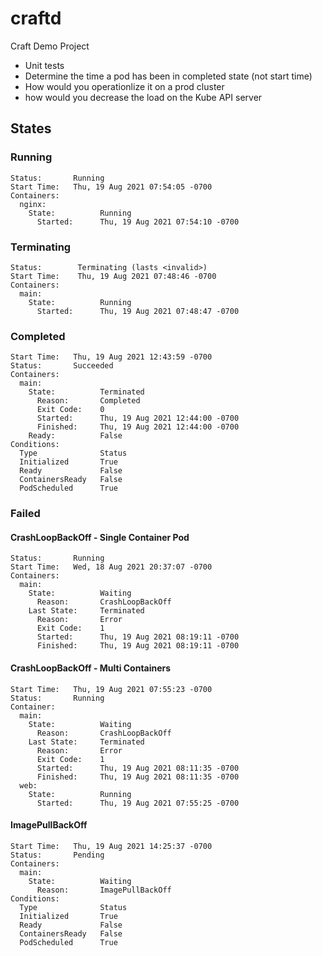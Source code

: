 # craftd
Craft Demo Project

- Unit tests
- Determine the time a pod has been in completed state (not start time)
- How would you operationlize it on a prod cluster
- how would you decrease the load on the Kube API server

## States

### Running
```
Status:       Running
Start Time:   Thu, 19 Aug 2021 07:54:05 -0700
Containers:
  nginx:
    State:          Running
      Started:      Thu, 19 Aug 2021 07:54:10 -0700
```

### Terminating
```
Status:        Terminating (lasts <invalid>)
Start Time:    Thu, 19 Aug 2021 07:48:46 -0700
Containers:
  main:
    State:          Running
      Started:      Thu, 19 Aug 2021 07:48:47 -0700
```

### Completed
```
Start Time:   Thu, 19 Aug 2021 12:43:59 -0700
Status:       Succeeded
Containers:
  main:
    State:          Terminated
      Reason:       Completed
      Exit Code:    0
      Started:      Thu, 19 Aug 2021 12:44:00 -0700
      Finished:     Thu, 19 Aug 2021 12:44:00 -0700
    Ready:          False
Conditions:
  Type              Status
  Initialized       True
  Ready             False
  ContainersReady   False
  PodScheduled      True
```

### Failed
#### CrashLoopBackOff - Single Container Pod
```
Status:       Running
Start Time:   Wed, 18 Aug 2021 20:37:07 -0700
Containers:
  main:
    State:          Waiting
      Reason:       CrashLoopBackOff
    Last State:     Terminated
      Reason:       Error
      Exit Code:    1
      Started:      Thu, 19 Aug 2021 08:19:11 -0700
      Finished:     Thu, 19 Aug 2021 08:19:11 -0700
```
#### CrashLoopBackOff - Multi Containers
```
Start Time:   Thu, 19 Aug 2021 07:55:23 -0700
Status:       Running
Container:
  main:
    State:          Waiting
      Reason:       CrashLoopBackOff
    Last State:     Terminated
      Reason:       Error
      Exit Code:    1
      Started:      Thu, 19 Aug 2021 08:11:35 -0700
      Finished:     Thu, 19 Aug 2021 08:11:35 -0700
  web:
    State:          Running
      Started:      Thu, 19 Aug 2021 07:55:25 -0700
```

#### ImagePullBackOff
```
Start Time:   Thu, 19 Aug 2021 14:25:37 -0700
Status:       Pending
Containers:
  main:
    State:          Waiting
      Reason:       ImagePullBackOff
Conditions:
  Type              Status
  Initialized       True
  Ready             False
  ContainersReady   False
  PodScheduled      True
```

